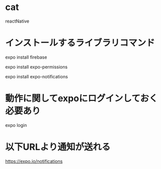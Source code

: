 # cat
reactNative

# インストールするライブラリコマンド

expo install firebase

expo install expo-permissions

expo install expo-notifications

# 動作に関してexpoにログインしておく必要あり
expo login

# 以下URLより通知が送れる
https://expo.io/notifications
